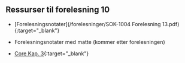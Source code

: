 ## Ressurser til forelesning 10

- [Forelesningsnotater](/forelesninger/SOK-1004 Forelesning 13.pdf){:target="_blank"}

- Forelesningsnotater med matte (kommer etter forelesningen)


- [Core Kap. 3](https://www.core-econ.org/the-economy/book/text/03.html){:target="_blank"}
